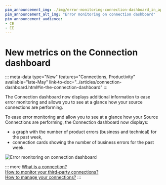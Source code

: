 ```yaml
---
pim_announcement_img: ./img/error-monitoring-connection-dashboard_in_app.png
pim_announcement_alt_img: "Error monitoring on connection dashboard"
pim_announcement_audience:
- CE
- EE
---
```


# New metrics on the Connection dashboard
::: meta-data type="New" features="Connections, Productivity" available="late-May" link-to-doc="../articles/connection-dashboard.html#in-the-connection-dashboard"
:::

The Connection dashboard now displays additional information to ease error monitoring and allows you to see at a glance how your source connections are performing.  

To ease error monitoring and allow you to see at a glance how your Source Connections are performing, the Connection dashboard now displays: 
- a graph with the number of product errors (business and technical) for the past week,
- connection cards showing the number of business errors for the past week. 

![Error monitoring on connection dashboard](../img/error-monitoring-connection-dashboard.png)

::: more
[What is a connection?](../articles/what-is-a-connection.html)   
[How to monitor your third-party connections?](../articles/connection-dashboard.html)  
[How to manage your connections?](../articles/manage-your-connections.html) 
:::
